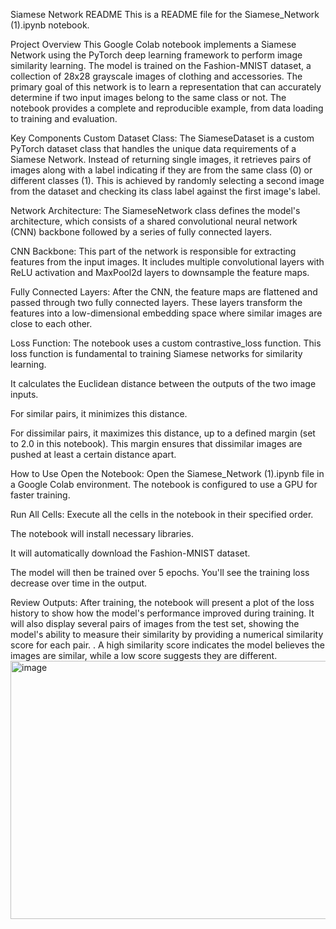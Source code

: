 Siamese Network README
This is a README file for the Siamese_Network (1).ipynb notebook.

Project Overview
This Google Colab notebook implements a Siamese Network using the PyTorch deep learning framework to perform image similarity learning. The model is trained on the Fashion-MNIST dataset, a collection of 28x28 grayscale images of clothing and accessories. The primary goal of this network is to learn a representation that can accurately determine if two input images belong to the same class or not. The notebook provides a complete and reproducible example, from data loading to training and evaluation.

Key Components
Custom Dataset Class: The SiameseDataset is a custom PyTorch dataset class that handles the unique data requirements of a Siamese Network. Instead of returning single images, it retrieves pairs of images along with a label indicating if they are from the same class (0) or different classes (1). This is achieved by randomly selecting a second image from the dataset and checking its class label against the first image's label.

Network Architecture: The SiameseNetwork class defines the model's architecture, which consists of a shared convolutional neural network (CNN) backbone followed by a series of fully connected layers.

CNN Backbone: This part of the network is responsible for extracting features from the input images. It includes multiple convolutional layers with ReLU activation and MaxPool2d layers to downsample the feature maps.

Fully Connected Layers: After the CNN, the feature maps are flattened and passed through two fully connected layers. These layers transform the features into a low-dimensional embedding space where similar images are close to each other.

Loss Function: The notebook uses a custom contrastive_loss function. This loss function is fundamental to training Siamese networks for similarity learning.

It calculates the Euclidean distance between the outputs of the two image inputs.

For similar pairs, it minimizes this distance.

For dissimilar pairs, it maximizes this distance, up to a defined margin (set to 2.0 in this notebook). This margin ensures that dissimilar images are pushed at least a certain distance apart.

How to Use
Open the Notebook: Open the Siamese_Network (1).ipynb file in a Google Colab environment. The notebook is configured to use a GPU for faster training.

Run All Cells: Execute all the cells in the notebook in their specified order.

The notebook will install necessary libraries.

It will automatically download the Fashion-MNIST dataset.

The model will then be trained over 5 epochs. You'll see the training loss decrease over time in the output.

Review Outputs: After training, the notebook will present a plot of the loss history  to show how the model's performance improved during training. It will also display several pairs of images from the test set, showing the model's ability to measure their similarity by providing a numerical similarity score for each pair. . A high similarity score indicates the model believes the images are similar, while a low score suggests they are different.
<img width="556" height="413" alt="image" src="https://github.com/user-attachments/assets/3719313c-5047-4d82-8334-61e42f5ec6e3" />
